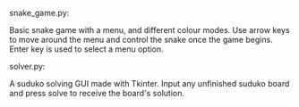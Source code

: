 snake_game.py:

Basic snake game with a menu, and different colour modes.
Use arrow keys to move around the menu and control the snake once the game begins. 
Enter key is used to select a menu option.


solver.py:

A suduko solving GUI made with Tkinter. 
Input any unfinished suduko board and press solve to receive the board's solution.
